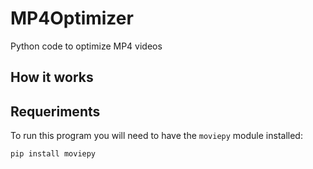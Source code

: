 # MP4Optimizer
Python code to optimize MP4 videos

## How it works


## Requeriments

To run this program you will need to have the `moviepy` module installed:
```
pip install moviepy
```
